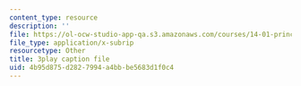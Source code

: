 ```yaml
---
content_type: resource
description: ''
file: https://ol-ocw-studio-app-qa.s3.amazonaws.com/courses/14-01-principles-of-microeconomics-fall-2018/4b95d875d2827994a4bbbe5683d1f0c4_ufrYzoR_4xE.srt
file_type: application/x-subrip
resourcetype: Other
title: 3play caption file
uid: 4b95d875-d282-7994-a4bb-be5683d1f0c4
---
```

